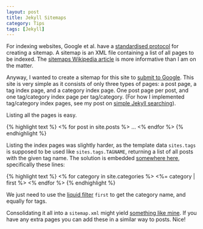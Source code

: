 ```yaml
---
layout: post
title: Jekyll Sitemaps
category: Tips
tags: [Jekyll]
---
```


For indexing websites, Google et al. have a [standardised protocol](http://www.sitemaps.org/) for creating a sitemap. A sitemap is an XML file containing a list of all pages to be indexed. The [sitemaps Wikipedia article](http://en.wikipedia.org/wiki/Google_Sitemap) is more informative than I am on the matter.

Anyway, I wanted to create a sitemap for this site to [submit to Google](https://www.google.com/webmasters/tools/). This site is very simple as it consists of only three types of pages: a post page, a tag index page, and a category index page. One post page per post, and one tag/category index page per tag/category. (For how I implemented tag/category index pages, see my post on [simple Jekyll searching](http://localhost:4000/2012/04/simple-jekyll-searching)).

Listing all the pages is easy.

{% highlight text %}
<% for post in site.posts %>
...
<% endfor %>
{% endhighlight %}

Listing the index pages was slightly harder, as the template data `sites.tags` is supposed to be used like `sites.tags.TAGNAME`, returning a list of all posts with the given tag name. The solution is embedded [somewhere here](https://groups.google.com/forum/?fromgroups#!topic/jekyll-rb/W_8n8_yvopw), specifically these lines:

{% highlight text %}
<% for category in site.categories %>
  <%= category | first %>
<% endfor %>
{% endhighlight %}

We just need to use the [liquid filter]() `first` to get the category name, and equally for tags.

Consolidating it all into a `sitemap.xml` might yield [something like mine](http://github.com/alexpearce/alexpearce.github.com/blob/master/sitemap.xml). If you have any extra pages you can add these in a similar way to posts. Nice!